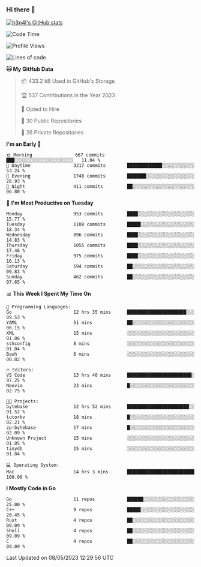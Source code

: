### Hi there 👋

[![h3n4l's GitHub stats](https://github-readme-stats.vercel.app/api?username=h3n4l&count_private=true&show_icons=true&theme=radical)](https://github.com/h3n4l/github-readme-stats)

<!--START_SECTION:waka-->
![Code Time](http://img.shields.io/badge/Code%20Time-1%2C208%20hrs%2010%20mins-blue)

![Profile Views](http://img.shields.io/badge/Profile%20Views-4-blue)

![Lines of code](https://img.shields.io/badge/From%20Hello%20World%20I%27ve%20Written-2.9%20million%20lines%20of%20code-blue)

**🐱 My GitHub Data** 

> 📦 433.2 kB Used in GitHub's Storage 
 > 
> 🏆 537 Contributions in the Year 2023
 > 
> 💼 Opted to Hire
 > 
> 📜 30 Public Repositories 
 > 
> 🔑 26 Private Repositories 
 > 
**I'm an Early 🐤** 

```text
🌞 Morning                667 commits         ███░░░░░░░░░░░░░░░░░░░░░░   11.04 % 
🌆 Daytime                3217 commits        █████████████░░░░░░░░░░░░   53.24 % 
🌃 Evening                1748 commits        ███████░░░░░░░░░░░░░░░░░░   28.93 % 
🌙 Night                  411 commits         ██░░░░░░░░░░░░░░░░░░░░░░░   06.80 % 
```
📅 **I'm Most Productive on Tuesday** 

```text
Monday                   953 commits         ████░░░░░░░░░░░░░░░░░░░░░   15.77 % 
Tuesday                  1108 commits        █████░░░░░░░░░░░░░░░░░░░░   18.34 % 
Wednesday                896 commits         ████░░░░░░░░░░░░░░░░░░░░░   14.83 % 
Thursday                 1055 commits        ████░░░░░░░░░░░░░░░░░░░░░   17.46 % 
Friday                   975 commits         ████░░░░░░░░░░░░░░░░░░░░░   16.13 % 
Saturday                 594 commits         ██░░░░░░░░░░░░░░░░░░░░░░░   09.83 % 
Sunday                   462 commits         ██░░░░░░░░░░░░░░░░░░░░░░░   07.65 % 
```


📊 **This Week I Spent My Time On** 

```text
💬 Programming Languages: 
Go                       12 hrs 35 mins      ██████████████████████░░░   89.53 % 
YAML                     51 mins             ██░░░░░░░░░░░░░░░░░░░░░░░   06.15 % 
XML                      15 mins             ░░░░░░░░░░░░░░░░░░░░░░░░░   01.86 % 
sshconfig                8 mins              ░░░░░░░░░░░░░░░░░░░░░░░░░   01.04 % 
Bash                     6 mins              ░░░░░░░░░░░░░░░░░░░░░░░░░   00.82 % 

🔥 Editors: 
VS Code                  13 hrs 40 mins      ████████████████████████░   97.25 % 
Neovim                   23 mins             █░░░░░░░░░░░░░░░░░░░░░░░░   02.75 % 

🐱‍💻 Projects: 
bytebase                 12 hrs 52 mins      ███████████████████████░░   91.52 % 
tutorkv                  18 mins             █░░░░░░░░░░░░░░░░░░░░░░░░   02.21 % 
zp-bytebase              17 mins             █░░░░░░░░░░░░░░░░░░░░░░░░   02.09 % 
Unknown Project          15 mins             ░░░░░░░░░░░░░░░░░░░░░░░░░   01.85 % 
tinydb                   15 mins             ░░░░░░░░░░░░░░░░░░░░░░░░░   01.84 % 

💻 Operating System: 
Mac                      14 hrs 3 mins       █████████████████████████   100.00 % 
```

**I Mostly Code in Go** 

```text
Go                       11 repos            ██████░░░░░░░░░░░░░░░░░░░   25.00 % 
C++                      9 repos             █████░░░░░░░░░░░░░░░░░░░░   20.45 % 
Rust                     4 repos             ██░░░░░░░░░░░░░░░░░░░░░░░   09.09 % 
Shell                    4 repos             ██░░░░░░░░░░░░░░░░░░░░░░░   09.09 % 
C                        4 repos             ██░░░░░░░░░░░░░░░░░░░░░░░   09.09 % 
```




 Last Updated on 08/05/2023 12:29:56 UTC
<!--END_SECTION:waka-->

